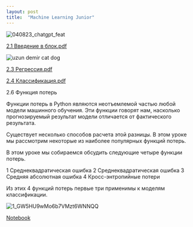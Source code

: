 ```yaml
---
layout: post
title:  "Machine Learning Junior"
---
```


![040823_chatgpt_feat](https://github.com/UzunDemir/uzundemir.github.io/assets/94790150/9edc3941-e5a0-4ee9-a791-0d68b3048b1d)

[2.1 Введение в блок.pdf](https://github.com/UzunDemir/uzundemir.github.io/files/11489884/2.1.pdf)

![uzun demir cat dog](https://github.com/UzunDemir/uzundemir.github.io/assets/94790150/ac57276c-0b8a-4cb0-b80e-ff813105a33d)

[2.3 Регрессия.pdf](https://github.com/UzunDemir/uzundemir.github.io/files/11490041/2.3.pdf)

[2.4 Классификация.pdf](https://github.com/UzunDemir/uzundemir.github.io/files/11490439/2.4.pdf)

2.6 Функция потерь

Функции потерь в Python являются неотъемлемой частью любой модели машинного обучения. Эти функции говорят нам, насколько прогнозируемый результат модели отличается от фактического результата.

Существует несколько способов расчета этой разницы. В этом уроке мы рассмотрим некоторые из наиболее популярных функций потерь.

В этом уроке мы собираемся обсудить следующие четыре функции потерь.

1 Среднеквадратическая ошибка
2 Среднеквадратическая ошибка
3 Средняя абсолютная ошибка
4 Кросс-энтропийные потери

Из этих 4 функций потерь первые три применимы к моделям классификации.

![1_GW5HU9wMo6b7VMzt6WNNQQ](https://github.com/UzunDemir/uzundemir.github.io/assets/94790150/5d10165e-a9e3-49b1-8642-98e1f852535b)

[Notebook](https://github.com/UzunDemir/uzundemir.github.io/blob/master/other_files/2.6%20%D0%A4%D1%83%D0%BD%D0%BA%D1%86%D0%B8%D1%8F%20%D0%BF%D0%BE%D1%82%D0%B5%D1%80%D1%8C.ipynb)
